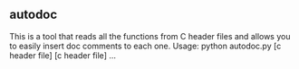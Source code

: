 ## autodoc
This is a tool that reads all the functions from C header files and allows you to easily insert doc comments to each one.
Usage:
python autodoc.py <c header file> [c header file] [c header file] ...